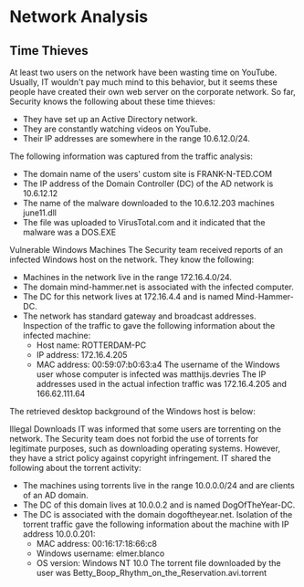 # Network Analysis
## Time Thieves
At least two users on the network have been wasting time on YouTube. Usually, IT wouldn't pay much mind to this behavior, but it seems these people have created their own web server on the corporate network. So far, Security knows the following about these time thieves:
- They have set up an Active Directory network.
- They are constantly watching videos on YouTube.
- Their IP addresses are somewhere in the range 10.6.12.0/24.

The following information was captured from the traffic analysis:
- The domain name of the users' custom site is  FRANK-N-TED.COM        
- The IP address of the Domain Controller (DC) of the AD network is 10.6.12.12
- The name of the malware downloaded to the 10.6.12.203 machines june11.dll
- The file was uploaded to VirusTotal.com and it indicated that the malware was a DOS.EXE
  

  

  

  



Vulnerable Windows Machines
The Security team received reports of an infected Windows host on the network. They know the following:
* Machines in the network live in the range 172.16.4.0/24.
* The domain mind-hammer.net is associated with the infected computer.
* The DC for this network lives at 172.16.4.4 and is named Mind-Hammer-DC.
* The network has standard gateway and broadcast addresses.
Inspection of the traffic to gave the following information about the infected machine:
   * Host name: ROTTERDAM-PC
   * IP address: 172.16.4.205
   * MAC address: 00:59:07:b0:63:a4
The username of the Windows user whose computer is infected was matthijs.devries
The IP addresses used in the actual infection traffic was 172.16.4.205 and 166.62.111.64
  

  

  



The retrieved desktop background of the Windows host is below:
  

Illegal Downloads
IT was informed that some users are torrenting on the network. The Security team does not forbid the use of torrents for legitimate purposes, such as downloading operating systems. However, they have a strict policy against copyright infringement.
IT shared the following about the torrent activity:
* The machines using torrents live in the range 10.0.0.0/24 and are clients of an AD domain.
* The DC of this domain lives at 10.0.0.2 and is named DogOfTheYear-DC.
* The DC is associated with the domain dogoftheyear.net.
Isolation of the  torrent traffic gave the following  information about the machine with IP address 10.0.0.201:
   * MAC address:  00:16:17:18:66:c8 
   * Windows username: elmer.blanco
   * OS version: Windows NT 10.0
The torrent file downloaded by the user was Betty_Boop_Rhythm_on_the_Reservation.avi.torrent
